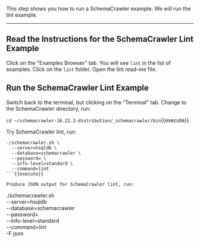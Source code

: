 This step shows you how to run a SchemaCrawler example. We will run the lint example.

-----

## Read the Instructions for the SchemaCrawler Lint Example

Click on the "Examples Browser" tab. You will see `lint` in the list of examples. Click on the `lint` folder. Open the lint read-me file.


## Run the SchemaCrawler Lint Example

Switch back to the terminal, but clicking on the "Terminal" tab. Change to the SchemaCrawler directory, run:

`cd ~/schemacrawler-16.21.2-distribution/_schemacrawler/bin`{{execute}}

Try SchemaCrawler lint, run:

```
./schemacrawler.sh \
  --server=hsqldb \
  --database=schemacrawler \
  --password= \
  --info-level=standard \
  --command=lint
```{{execute}}

Produce JSON output for SchemaCrawler lint, run:

```
./schemacrawler.sh \
  --server=hsqldb \
  --database=schemacrawler \
  --password= \
  --info-level=standard \
  --command=lint \
  -F json
```{{execute}}
